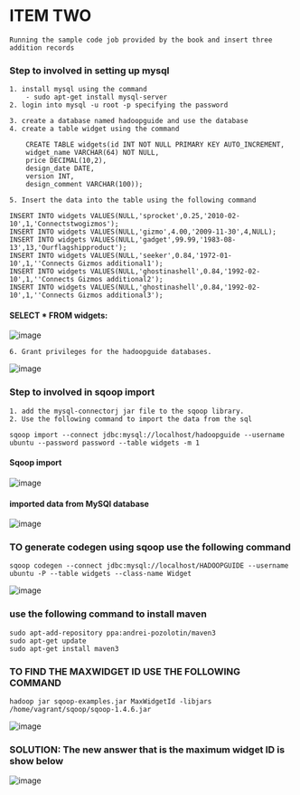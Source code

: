 # ITEM TWO


```
Running the sample code job provided by the book and insert three addition records 
```

### Step to involved in setting up mysql

```
1. install mysql using the command
	- sudo apt-get install mysql-server
2. login into mysql -u root -p specifying the password

3. create a database named hadoopguide and use the database
4. create a table widget using the command
```
```
	CREATE TABLE widgets(id INT NOT NULL PRIMARY KEY AUTO_INCREMENT,
	widget_name VARCHAR(64) NOT NULL,
	price DECIMAL(10,2),
	design_date DATE,
	version INT, 
	design_comment VARCHAR(100));
```
```
5. Insert the data into the table using the following command
```
```
INSERT INTO widgets VALUES(NULL,'sprocket',0.25,'2010-02-10',1,'Connectstwogizmos');
INSERT INTO widgets VALUES(NULL,'gizmo',4.00,'2009-11-30',4,NULL);
INSERT INTO widgets VALUES(NULL,'gadget',99.99,'1983-08-13',13,'Ourflagshipproduct');
INSERT INTO widgets VALUES(NULL,'seeker',0.84,'1972-01-10',1,''Connects Gizmos additional1');
INSERT INTO widgets VALUES(NULL,'ghostinashell',0.84,'1992-02-10',1,''Connects Gizmos additional2');
INSERT INTO widgets VALUES(NULL,'ghostinashell',0.84,'1992-02-10',1,''Connects Gizmos additional3');
```

#### SELECT * FROM widgets:

![image](https://github.com/illinoistech-itm/pmohan3/blob/master/itmd521/week-11/item-02/inser.PNG "Optional title")

```
6. Grant privileges for the hadoopguide databases.
```

![image](https://github.com/illinoistech-itm/pmohan3/blob/master/itmd521/week-11/item-02/grant.PNG "Optional title")



### Step to involved in sqoop import
```
1. add the mysql-connectorj jar file to the sqoop library.
2. Use the following command to import the data from the sql
```
```
sqoop import --connect jdbc:mysql://localhost/hadoopguide --username ubuntu --password password --table widgets -m 1

```
#### Sqoop import 
![image](https://github.com/illinoistech-itm/pmohan3/blob/master/itmd521/week-11/item-02/import.PNG "Optional title")

#### imported data from MySQl database
![image](https://github.com/illinoistech-itm/pmohan3/blob/master/itmd521/week-11/item-02/importeddata.PNG "Optional title")


### TO generate codegen using sqoop use the following command 

```
sqoop codegen --connect jdbc:mysql://localhost/HADOOPGUIDE --username ubuntu -P --table widgets --class-name Widget
```
![image](https://github.com/illinoistech-itm/pmohan3/blob/master/itmd521/week-11/item-02/codegen.PNG "Optional title")


### use the following command to install maven

```
sudo apt-add-repository ppa:andrei-pozolotin/maven3 
sudo apt-get update 
sudo apt-get install maven3

```


### TO FIND THE MAXWIDGET ID  USE THE FOLLOWING COMMAND

```
hadoop jar sqoop-examples.jar MaxWidgetId -libjars /home/vagrant/sqoop/sqoop-1.4.6.jar
```
![image](https://github.com/illinoistech-itm/pmohan3/blob/master/itmd521/week-11/item-02/maxID.PNG "Optional title")

### SOLUTION: The new answer that is the maximum widget ID is show below

![image](https://github.com/illinoistech-itm/pmohan3/blob/master/itmd521/week-11/item-02/MaxID_3.PNG "Optional title")
